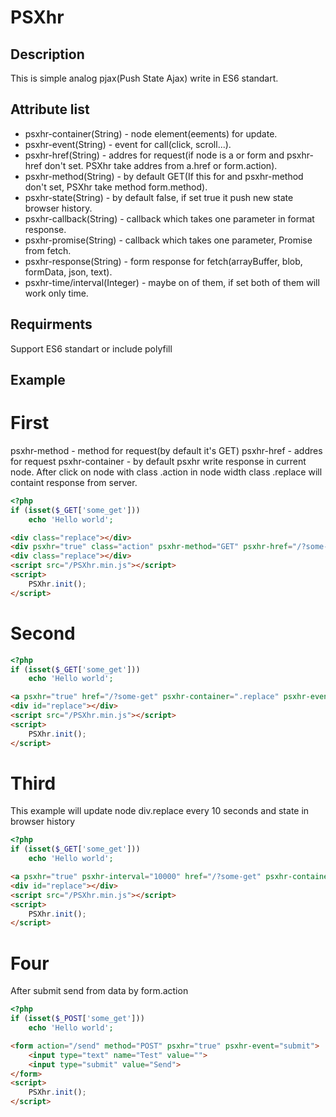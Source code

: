 # PSXhr

## Description
This is simple analog pjax(Push State Ajax) write in ES6 standart.

## Attribute list
* psxhr-container(String) - node element(eements) for update.
* psxhr-event(String) - event for call(click, scroll...).
* psxhr-href(String) - addres for request(if node is a or form and psxhr-href don't set. PSXhr take addres from a.href or form.action).
* psxhr-method(String) - by default GET(If this for and psxhr-method don't set, PSXhr take method form.method).
* psxhr-state(String) - by default false, if set true it push new state browser history.
* psxhr-callback(String) - callback which takes one parameter in format response.
* psxhr-promise(String) - callback which takes one parameter, Promise from fetch.
* psxhr-response(String) - form response for fetch(arrayBuffer, blob, formData, json, text).
* psxhr-time/interval(Integer) - maybe on of them, if set both of them will work only time.
## Requirments
Support ES6 standart or include polyfill

## Example
# First
 psxhr-method - method for request(by default it's GET)
 psxhr-href - addres for request
 psxhr-container - by default psxhr write response in current node.
 After click on node with class .action in node width class .replace will containt response from server.
```php
<?php
if (isset($_GET['some_get']))
    echo 'Hello world';
```
```html
<div class="replace"></div>
<div psxhr="true" class="action" psxhr-method="GET" psxhr-href="/?some-get" psxhr-container=".replace" psxhr-event="click">Cick me</div>
<div class="replace"></div>
<script src="/PSXhr.min.js"></script>
<script>
    PSXhr.init();
</script>
```

# Second
```php
<?php
if (isset($_GET['some_get']))
    echo 'Hello world';
```
```html
<a psxhr="true" href="/?some-get" psxhr-container=".replace" psxhr-event="click">Click me</a>
<div id="replace"></div>
<script src="/PSXhr.min.js"></script>
<script>
    PSXhr.init();
</script>
```
# Third
This example will update node div.replace every 10 seconds and state in browser history
```php
<?php
if (isset($_GET['some_get']))
    echo 'Hello world';
```
```html
<a psxhr="true" psxhr-interval="10000" href="/?some-get" psxhr-container=".replace" psxhr-state="true">Click me</a>
<div id="replace"></div>
<script src="/PSXhr.min.js"></script>
<script>
    PSXhr.init();
</script>
```
# Four
After submit send from data by form.action
```php
<?php
if (isset($_POST['some_get']))
    echo 'Hello world';
```
```html
<form action="/send" method="POST" psxhr="true" psxhr-event="submit">
    <input type="text" name="Test" value="">
    <input type="submit" value="Send">
</form>
<script>
    PSXhr.init();
</script>
```
